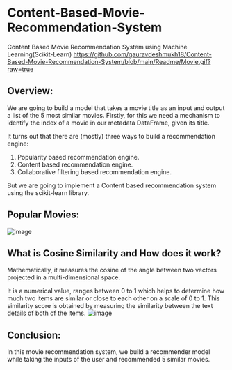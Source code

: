 # Content-Based-Movie-Recommendation-System
Content Based Movie Recommendation System using Machine Learning(Scikit-Learn)
https://github.com/gauravdeshmukh18/Content-Based-Movie-Recommendation-System/blob/main/Readme/Movie.gif?raw=true

## Overview:
We are going to build a model that takes a movie title as an input and output a list of the 5 most similar movies. Firstly, for this we need a mechanism to identify the index of a movie in our metadata DataFrame, given its title.

It turns out that there are (mostly) three ways to build a recommendation engine:

1. Popularity based recommendation engine.
2. Content based recommendation engine.
3. Collaborative filtering based recommendation engine.

But we are going to implement a Content based recommendation system using the scikit-learn library.

## Popular Movies:
![image](https://user-images.githubusercontent.com/103682825/176397333-150fae88-0547-4e07-88ec-817b76eb0e0a.png)

## What is Cosine Similarity and How does it work?
Mathematically, it measures the cosine of the angle between two vectors projected in a multi-dimensional space.

It is a numerical value, ranges between 0 to 1 which helps to determine how much two items are similar or close to each other on a scale of 0 to 1. This similarity score is obtained by measuring the similarity between the text details of both of the items.
 ![image](https://user-images.githubusercontent.com/103682825/176416345-5dcc05f6-18c3-4540-ba64-6c079a0f480c.png)

## Conclusion:
In this movie recommendation system, we build a recommender model while taking the inputs of the user and recommended 5 similar movies.
